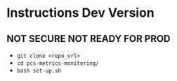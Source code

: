 # Instructions Dev Version

## NOT SECURE NOT READY FOR PROD

* `git clone <repo_url>`
* `cd pcs-metrics-monitoring/`
* `bash set-up.sh`
